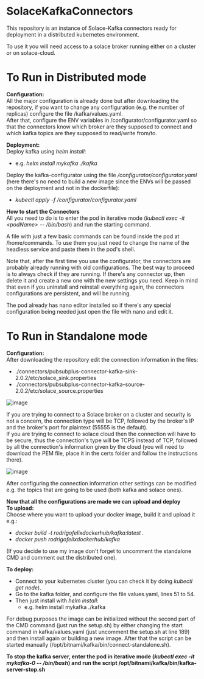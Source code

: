 # SolaceKafkaConnectors
This repository is an instance of Solace-Kafka connectors ready for deployment in a distributed kubernetes environment.

To use it you will need access to a solace broker running either on a cluster or on solace-cloud.

# To Run in Distributed mode

**Configuration:**  
  All the major configuration is already done but after downloading the repository, if you want to change any configuration (e.g. the number of replicas) configure the file /kafka/values.yaml.  
  After that, configure the ENV variables in /configurator/configurator.yaml so that the connectors know which broker are they supposed to connect and which kafka topics are they supposed to read/write from/to.
  
  
**Deployment:**  
Deploy kafka using *helm install*:
  * e.g. *helm install mykafka ./kafka*  

Deploy the kafka-configurator using the file */configurator/configurator.yaml* (here there's no need to build a new image since the ENVs will be passed on the deployment and not in the dockerfile):
  * *kubectl apply -f /configurator/configurator.yaml*  

**How to start the Connectors**  
All you need to do is to enter the pod in iterative mode (*kubectl exec -it \<podName\>  -- /bin/bash*) and run the starting command.

A file with just a few basic commands can be found inside the pod at /home/commands. To use them you just need to change the name of the headless service and paste them in the pod's shell.  

Note that, after the first time you use the configurator, the connectors are probably already running with old configurations. The best way to proceed is to always check if they are running. If there's any connector up, then delete it and create a new one with the new settings you need. Keep in mind that even if you uninstall and reinstall everything again, the connectors configurations are persistent, and will be running.  

The pod already has nano editor installed so if there's any special configuration being needed just open the file with nano and edit it.  

# To Run in Standalone mode 

**Configuration:**  
  After downloading the repository edit the connection information in the files:
  * ./connectors/pubsubplus-connector-kafka-sink-2.0.2/etc/solace_sink.properties 
  * ./connectors/pubsubplus-connector-kafka-source-2.0.2/etc/solace_source.properties
  
  ![image](https://user-images.githubusercontent.com/72951472/127986457-7b0f2323-17f9-4314-9cef-8cc13b0c5d86.png)
  
  If you are trying to connect to a Solace broker on a cluster and security is not a concern, the connection type will be TCP, followed by the broker's IP and the broker's port for plaintext (55555 is the default).  
  If you are trying to connect to solace cloud then the connection will have to be secure, thus the connection's type will be TCPS instead of TCP, followed by all the connection's information given by the cloud (you will need to download the PEM file, place it in the certs folder and follow the instructions there).  
   
  ![image](https://user-images.githubusercontent.com/72951472/127856736-d41c688f-e444-4fef-9f25-73e65748f9c9.png)
   
  After configuring the connection information other settings can be modified e.g. the topics that are going to be used (both kafka and solace ones).
  
**Now that all the configurations are made we can upload and deploy**  
**To upload:**  
  Choose where you want to upload your docker image, build it and upload it e.g.:
  * *docker build -t rodrigofelixdockerhub/kafka:latest .* 
  * *docker push rodrigofelixdockerhub/kafka*
      
 (If you decide to use my image don't forget to uncomment the standalone CMD and comment out the distributed one).    
      
**To deploy:**
  * Connect to your kubernetes cluster (you can check it by doing *kubectl get node*).
  * Go to the kafka folder, and configure the file values.yaml, lines 51 to 54.
  * Then just install with *helm install*:
    * e.g. helm install mykafka ./kafka
  
  
  For debug purposes the image can be initialized without the second part of the CMD command (just run the setup.sh) by either changing the start command in kafka/values.yaml (just uncomment the setup.sh at line 189) and then install again or building a new image. After that the script can be started manually (/opt/bitnami/kafka/bin/connect-standalone.sh).

  **To stop the kafka server, enter the pod in iterative mode (*kubectl exec -it mykafka-0  -- /bin/bash*) and run the script /opt/bitnami/kafka/bin/kafka-server-stop.sh**  
  
